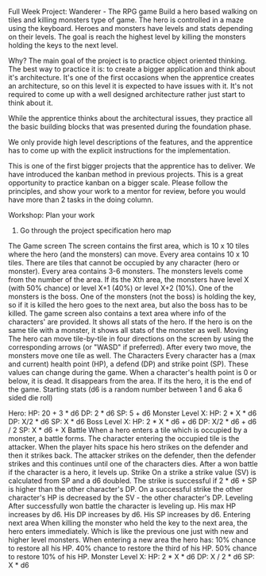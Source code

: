 Full Week Project: Wanderer - The RPG game
Build a hero based walking on tiles and killing monsters type of game. The hero is controlled in a maze using the keyboard. Heroes and monsters have levels and stats depending on their levels. The goal is reach the highest level by killing the monsters holding the keys to the next level.

Why?
The main goal of the project is to practice object oriented thinking. The best way to practice it is: to create a bigger application and think about it's architecture. It's one of the first occasions when the apprentice creates an architecture, so on this level it is expected to have issues with it. It's not required to come up with a well designed architecture rather just start to think about it.

While the apprentice thinks about the architectural issues, they practice all the basic building blocks that was presented during the foundation phase.

We only provide high level descriptions of the features, and the apprentice has to come up with the explicit instructions for the implementation.

This is one of the first bigger projects that the apprentice has to deliver. We have introduced the kanban method in previous projects. This is a great opportunity to practice kanban on a bigger scale. Please follow the principles, and show your work to a mentor for review, before you would have more than 2 tasks in the doing column.

Workshop: Plan your work
1. Go through the project specification
hero map

The Game screen
The screen contains the first area, which is 10 x 10 tiles where the hero (and the monsters) can move.
Every area contains 10 x 10 tiles.
There are tiles that cannot be occupied by any character (hero or monster).
Every area contains 3-6 monsters.
The monsters levels come from the number of the area.
If its the Xth area, the monsters have level X (with 50% chance) or level X+1 (40%) or level X+2 (10%).
One of the monsters is the boss.
One of the monsters (not the boss) is holding the key, so if it is killed the hero goes to the next area, but also the boss has to be killed.
The game screen also contains a text area where info of the characters' are provided.
It shows all stats of the hero.
If the hero is on the same tile with a monster, it shows all stats of the monster as well.
Moving
The hero can move tile-by-tile in four directions on the screen by using the corresponding arrows (or "WASD" if preferred).
After every two move, the monsters move one tile as well.
The Characters
Every character has a (max and current) health point (HP), a defend (DP) and strike point (SP).
These values can change during the game.
When a character's health point is 0 or below, it is dead.
It disappears from the area.
If its the hero, it is the end of the game.
Starting stats
(d6 is a random number between 1 and 6 aka 6 sided die roll)

Hero:
HP: 20 + 3 * d6
DP: 2 * d6
SP: 5 + d6
Monster Level X:
HP: 2 * X * d6
DP: X/2 * d6
SP: X * d6
Boss Level X:
HP: 2 * X * d6 + d6
DP: X/2 * d6 + d6 / 2
SP: X * d6 + X
Battle
When a hero enters a tile which is occupied by a monster, a battle forms.
The character entering the occupied tile is the attacker.
When the player hits space his hero strikes on the defender and then it strikes back.
The attacker strikes on the defender, then the defender strikes and this continues until one of the characters dies.
After a won battle if the character is a hero, it levels up.
Strike
On a strike a strike value (SV) is calculated from SP and a d6 doubled.
The strike is successful if 2 * d6 + SP is higher than the other character's DP.
On a successful strike the other character's HP is decreased by the SV - the other character's DP.
Leveling
After successfully won battle the character is leveling up.
His max HP increases by d6.
His DP increases by d6.
His SP increases by d6.
Entering next area
When killing the monster who held the key to the next area, the hero enters immediately.
Which is like the previous one just with new and higher level monsters.
When entering a new area the hero has:
10% chance to restore all his HP.
40% chance to restore the third of his HP.
50% chance to restore 10% of his HP.
Monster Level X:
HP: 2 * X * d6
DP: X / 2 * d6
SP: X * d6
